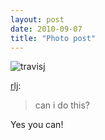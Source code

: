 ```yaml
---
layout: post
date: 2010-09-07
title: "Photo post"
---
```

![travisj](/images/fd14f922d2612ab662fe56b5cbebe1dab58dc82a88967738733cd05871e72e0e.png)

<p><a href="http://ilovecutethings.com/post/1076186471/can-i-do-this" class="tumblr_blog">rlj</a>:</p>

<blockquote><p>can i do this?</p></blockquote>

<p>Yes you can!</p>